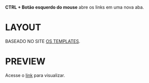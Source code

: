 **CTRL + Botão esquerdo do mouse** abre os links em uma nova aba.

# LAYOUT
BASEADO NO SITE [OS TEMPLATES](https://www.os-templates.com/free-basic-html5-templates/basic-80).

# PREVIEW

Acesse o [link](https://htmlpreview.github.io/?https://github.com/OswaldoCastro/practice-layouts/blob/master/basic80/index.html) para visualizar.
